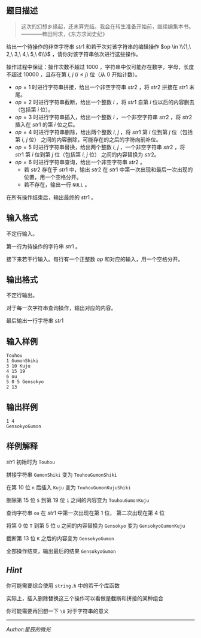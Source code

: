 ## 题目描述

> 这次的幻想乡缘起，还未算完结。我会在转生准备开始前，继续编集本书。————稗田阿求，《东方求闻史纪》

给出一个待操作的非空字符串 $str1$ 和若干次对该字符串的编辑操作 $op \in \\{1,\ 2,\ 3,\ 4,\ 5,\ 6\\}$ ，请你对该字符串依次进行这些操作。

操作过程中保证：操作次数不超过 $1000$ ，字符串中仅可能存在数字，字母，长度不超过 $10000$ ，且存在第 $i,\ j\ (i \leq j)$ 位（从 $0$ 开始计数）。

+ $op=1$ 时进行字符串拼接，给出一个非空字符串 $str2$ ，将 $str2$ 拼接在 $str1$ 末尾。
+ $op=2$ 时进行字符串截断，给出一个整数 $i$ ，将 $str1$ 自第 $i$ 位以后的内容删去（包括第 $i$ 位）。
+ $op=3$ 时进行字符串插入，给出一个整数 $i$ ，一个非空字符串 $str2$ ，将 $str2$ 插入在 $str1$ 的第 $i$ 位之后。
+ $op=4$ 时进行字符串删除，给出两个整数 $i,\ j$ ，将 $str1$ 第 $i$ 位到第 $j$ 位（包括第 $i,\ j$ 位） 之间的内容删除，可能存在的之后的字符向前补位。
+ $op=5$ 时进行字符串替换，给出两个整数 $i,\ j$ ，一个非空字符串 $str2$ ，将 $str1$ 第 $i$ 位到第 $j$ 位（包括第 $i,\ j$ 位） 之间的内容替换为 $str2$。
+ $op=6$ 时进行字符串查询，给出一个非空字符串 $str2$ 。
  + 若 $str2$ 存在于 $str1$ 中，输出 $str2$ 在 $str1$ 中第一次出现和最后一次出现的位置，用一个空格分开。
  + 若不存在，输出一行 `NULL` 。

在所有操作结束后，输出最终的 $str1$ 。

## 输入格式

不定行输入。

第一行为待操作的字符串 $str1$ 。

接下来若干行输入。每行有一个正整数 $op$ 和对应的输入，用一个空格分开。

## 输出格式

不定行输出。

对于每一次字符串查询操作，输出对应的内容。

最后输出一行字符串 $str1$

## 输入样例

    Touhou
    1 GumonShiki
    3 10 Kuju
    4 15 19
    6 ou
    5 0 5 Gensokyo
    2 13

## 输出样例

    1 4
    GensokyoGumon

## 样例解释

$str1$ 初始时为 `Touhou`

拼接字符串 `GumonShiki` 变为 `TouhouGumonShiki`

在第 $10$ 位 `n` 后插入 `Kuju` 变为 `TouhouGumonKujuShiki`

删除第 $15$ 位 `S` 到第 $19$ 位 `i` 之间的内容变为 `TouhouGumonKuju`

查询字符串 `ou` 在 $str1$ 中第一次出现在第 $1$ 位， 第二次出现在第 $4$ 位

将第 $0$ 位 `T` 到第 $5$ 位 `u` 之间的内容替换为 `Gensokyo` 变为 `GensokyoGumonKuju`

截断第 $13$ 位 `K` 之后的内容变为 `GensokyoGumon`

全部操作结束，输出最后的结果 `GensokyoGumon`

## *Hint*

你可能需要综合使用 `string.h` 中的若干个库函数

实际上，插入删除替换这三个操作可以看做是截断和拼接的某种组合

你可能需要再回想一下 `\0` 对于字符串的意义

-----

*Author:星辰的微光*